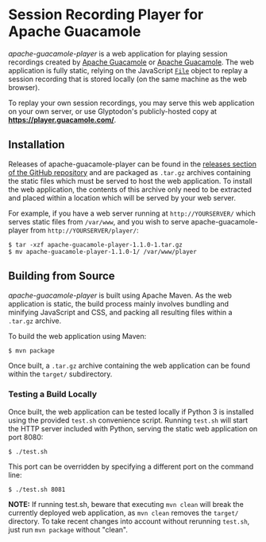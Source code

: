 Session Recording Player for Apache Guacamole
=================================================

*apache-guacamole-player* is a web application for playing session
recordings created by [Apache Guacamole](https://enterprise.guacamole.com/)
or [Apache Guacamole](http://guacamole.apache.org/). The web application is
fully static, relying on the JavaScript
[`File`](https://developer.mozilla.org/en-US/docs/Web/API/File) object to
replay a session recording that is stored locally (on the same machine as the
web browser).

To replay your own session recordings, you may serve this web application on
your own server, or use Glyptodon's publicly-hosted copy at
**https://player.guacamole.com/**.

Installation
------------

Releases of apache-guacamole-player can be found in the [releases section
of the GitHub repository](https://github.com/guacamole/apache-guacamole-player/releases) and are packaged as `.tar.gz` archives containing the static files
which must be served to host the web application. To install the web
application, the contents of this archive only need to be extracted and placed
within a location which will be served by your web server.

For example, if you have a web server running at `http://YOURSERVER/` which
serves static files from `/var/www`, and you wish to serve
apache-guacamole-player from `http://YOURSERVER/player/`:

```console
$ tar -xzf apache-guacamole-player-1.1.0-1.tar.gz
$ mv apache-guacamole-player-1.1.0-1/ /var/www/player
```

Building from Source
--------------------

*apache-guacamole-player* is built using Apache Maven. As the web
application is static, the build process mainly involves bundling and minifying
JavaScript and CSS, and packing all resulting files within a `.tar.gz` archive.

To build the web application using Maven:

```console
$ mvn package
```

Once built, a `.tar.gz` archive containing the web application can be found
within the `target/` subdirectory.

### Testing a Build Locally

Once built, the web application can be tested locally if Python 3 is installed
using the provided `test.sh` convenience script. Running `test.sh` will start
the HTTP server included with Python, serving the static web application on
port 8080:

```console
$ ./test.sh
```

This port can be overridden by specifying a different port on the command line:

```console
$ ./test.sh 8081
```

**NOTE:** If running test.sh, beware that executing `mvn clean` will break the
currently deployed web application, as `mvn clean` removes the `target/`
directory. To take recent changes into account without rerunning `test.sh`, just
run `mvn package` without "clean".

